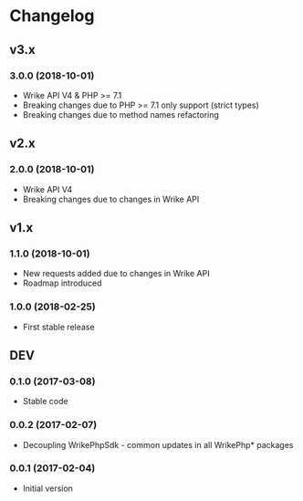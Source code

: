 # Changelog

## v3.x

### 3.0.0 (2018-10-01)
* Wrike API V4 & PHP >= 7.1
* Breaking changes due to PHP >= 7.1 only support (strict types)
* Breaking changes due to method names refactoring

## v2.x

### 2.0.0 (2018-10-01)
* Wrike API V4
* Breaking changes due to changes in Wrike API

## v1.x

### 1.1.0 (2018-10-01)
* New requests added due to changes in Wrike API
* Roadmap introduced

### 1.0.0 (2018-02-25)
* First stable release 

## DEV

### 0.1.0 (2017-03-08)
* Stable code 

### 0.0.2 (2017-02-07)
* Decoupling WrikePhpSdk - common updates in all WrikePhp* packages 

### 0.0.1 (2017-02-04)
* Initial version
